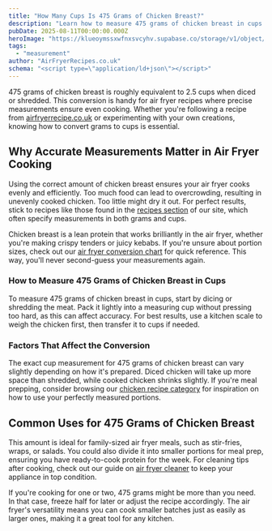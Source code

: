 ```yaml
---
title: "How Many Cups Is 475 Grams of Chicken Breast?"
description: "Learn how to measure 475 grams of chicken breast in cups for perfect air fryer recipes every time. Get accurate conversions now!"
pubDate: 2025-08-11T00:00:00.000Z
heroImage: "https://klueoymssxwfnxsvcyhv.supabase.co/storage/v1/object/public/md/how-many-cups-is-475-grams-of-chicken-breast-3e7cbfa9.webp"
tags:
  - "measurement"
author: "AirFryerRecipes.co.uk"
schema: "<script type=\"application/ld+json\"></script>"
---
```


<p>475 grams of chicken breast is roughly equivalent to 2.5 cups when diced or shredded. This conversion is handy for air fryer recipes where precise measurements ensure even cooking. Whether you're following a recipe from <a href=https://www.airfryerrecipe.co.uk>airfryerrecipe.co.uk</a> or experimenting with your own creations, knowing how to convert grams to cups is essential.</p>  

<h2>Why Accurate Measurements Matter in Air Fryer Cooking</h2>  
<p>Using the correct amount of chicken breast ensures your air fryer cooks evenly and efficiently. Too much food can lead to overcrowding, resulting in unevenly cooked chicken. Too little might dry it out. For perfect results, stick to recipes like those found in the <a href=https://www.airfryerrecipe.co.uk/recipes>recipes section</a> of our site, which often specify measurements in both grams and cups.</p>  

<p>Chicken breast is a lean protein that works brilliantly in the air fryer, whether you're making crispy tenders or juicy kebabs. If you're unsure about portion sizes, check out our <a href=https://www.airfryerrecipe.co.uk/air-fryer-conversion-chart>air fryer conversion chart</a> for quick reference. This way, you'll never second-guess your measurements again.</p>  

<h3>How to Measure 475 Grams of Chicken Breast in Cups</h3>  
<p>To measure 475 grams of chicken breast in cups, start by dicing or shredding the meat. Pack it lightly into a measuring cup without pressing too hard, as this can affect accuracy. For best results, use a kitchen scale to weigh the chicken first, then transfer it to cups if needed.</p>  

<h3>Factors That Affect the Conversion</h3>  
<p>The exact cup measurement for 475 grams of chicken breast can vary slightly depending on how it's prepared. Diced chicken will take up more space than shredded, while cooked chicken shrinks slightly. If you're meal prepping, consider browsing our <a href=https://www.airfryerrecipe.co.uk/recipe-category/chicken>chicken recipe category</a> for inspiration on how to use your perfectly measured portions.</p>  

<h2>Common Uses for 475 Grams of Chicken Breast</h2>  
<p>This amount is ideal for family-sized air fryer meals, such as stir-fries, wraps, or salads. You could also divide it into smaller portions for meal prep, ensuring you have ready-to-cook protein for the week. For cleaning tips after cooking, check out our guide on <a href=https://www.airfryerrecipe.co.uk/air-fryer-cleaner>air fryer cleaner</a> to keep your appliance in top condition.</p>  

<p>If you're cooking for one or two, 475 grams might be more than you need. In that case, freeze half for later or adjust the recipe accordingly. The air fryer's versatility means you can cook smaller batches just as easily as larger ones, making it a great tool for any kitchen.</p>